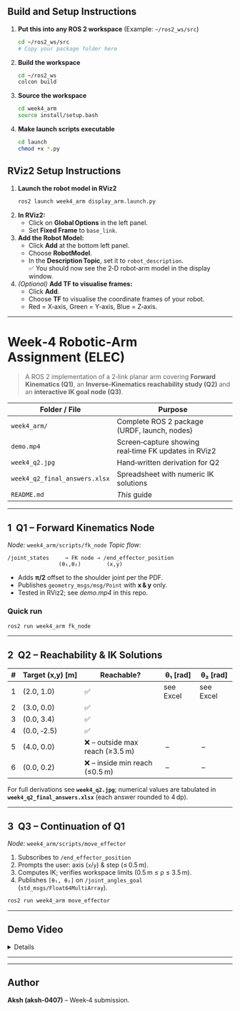 ## Build and Setup Instructions  
1. **Put this into any ROS 2 workspace** (Example: `~/ros2_ws/src`)  
   ```bash
   cd ~/ros2_ws/src
   # Copy your package folder here
   ```  
2. **Build the workspace**  
   ```bash
   cd ~/ros2_ws
   colcon build
   ```  
3. **Source the workspace**  
   ```bash
   cd week4_arm
   source install/setup.bash
   ```  
4. **Make launch scripts executable**  
   ```bash
   cd launch
   chmod +x *.py
   ```

## ️RViz2 Setup Instructions  
1. **Launch the robot model in RViz2**  
   ```bash
   ros2 launch week4_arm display_arm.launch.py
   ```  
2. **In RViz2:**  
   - Click on **Global Options** in the left panel.  
   - Set **Fixed Frame** to `base_link`.  
3. **Add the Robot Model:**  
   - Click **Add** at the bottom left panel.  
   - Choose **RobotModel**.  
   - In the **Description Topic**, set it to `robot_description`.  
   ✅ You should now see the 2‑D robot‑arm model in the display window.  
4. *(Optional)* **Add TF to visualise frames:**  
   - Click **Add**.  
   - Choose **TF** to visualise the coordinate frames of your robot.  
   - Red = X‑axis, Green = Y‑axis, Blue = Z‑axis.  

---

# Week‑4 Robotic‑Arm Assignment (ELEC)

> A ROS 2 implementation of a 2‑link planar arm covering **Forward Kinematics (Q1)**, an **Inverse‑Kinematics reachability study (Q2)** and an **interactive IK goal node (Q3)**.

| Folder / File | Purpose |
|---------------|---------|
| `week4_arm/` | Complete ROS 2 package (URDF, launch, nodes) |
| `demo.mp4` | Screen‑capture showing real‑time FK updates in RViz2 |
| `week4_q2.jpg` | Hand‑written derivation for Q2 |
| `week4_q2_final_answers.xlsx` | Spreadsheet with numeric IK solutions |
| `README.md` | *This* guide |

---

## 1  Q1 – Forward Kinematics Node

*Node:* `week4_arm/scripts/fk_node`
*Topic flow:*

```
/joint_states     → FK node → /end_effector_position
                (θ₁,θ₂)        (x,y)
```

- Adds **π/2** offset to the shoulder joint per the PDF.  
- Publishes `geometry_msgs/msg/Point` with **x & y** only.  
- Tested in RViz2; see *demo.mp4* in this repo.

### Quick run

```bash
ros2 run week4_arm fk_node
```

---

## 2  Q2 – Reachability & IK Solutions

| # | Target (x,y) [m] | Reachable? | θ₁ [rad] | θ₂ [rad] |
|---|------------------|------------|----------|----------|
| 1 | (2.0, 1.0) | ✅ | see Excel | see Excel |
| 2 | (3.0, 0.0) | ✅ |           |           |
| 3 | (0.0, 3.4) | ✅ |           |           |
| 4 | (0.0, ‑2.5) | ✅ |           |           |
| 5 | (4.0, 0.0) | ❌ – outside max reach (≥3.5 m) | – | – |
| 6 | (0.0, 0.2) | ❌ – inside min reach (≤0.5 m) | – | – |

For full derivations see **`week4_q2.jpg`**; numerical values are tabulated in **`week4_q2_final_answers.xlsx`** (each answer rounded to 4 dp).

---

## 3  Q3 – Continuation of Q1

*Node:* `week4_arm/scripts/move_effector`

1. Subscribes to `/end_effector_position`  
2. Prompts the user: axis (`x`/`y`) & step (≤ 0.5 m).  
3. Computes IK; verifies workspace limits (0.5 m ≤ ρ ≤ 3.5 m).  
4. Publishes `[θ₁, θ₂]` on `/joint_angles_goal` (`std_msgs/Float64MultiArray`).

```bash
ros2 run week4_arm move_effector
```



---

## Demo Video

<details>
<p align="center">
  <video src="demo.mp4" width="600" controls></video>
</p>

</details>

---


---

## Author

**Aksh (aksh‑0407)** – Week‑4 submission.


